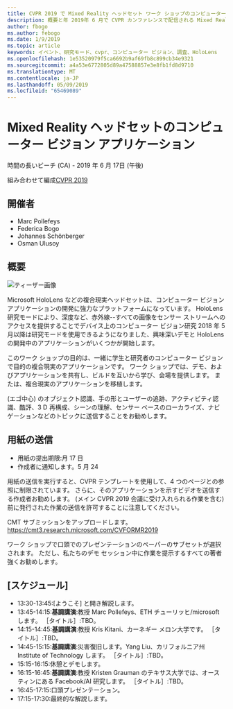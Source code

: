 ```yaml
---
title: CVPR 2019 で Mixed Reality ヘッドセット ワーク ショップのコンピューター ビジョン アプリケーション
description: 概要と年 2019年 6 月で CVPR カンファレンスで配信される Mixed Reality ヘッドセット ワーク ショップのコンピューター ビジョン アプリケーションのスケジュールです。
author: fbogo
ms.author: febogo
ms.date: 1/9/2019
ms.topic: article
keywords: イベント、研究モード、cvpr、コンピューター ビジョン、調査、HoloLens
ms.openlocfilehash: 1e53520979f5ca6692b9af69fb8c899cb34e9321
ms.sourcegitcommit: a4a53e6772805d89a47588857e3e8fb1fd8d9710
ms.translationtype: MT
ms.contentlocale: ja-JP
ms.lasthandoff: 05/09/2019
ms.locfileid: "65469089"
---
```

# <a name="computer-vision-applications-for-mixed-reality-headsets"></a>Mixed Reality ヘッドセットのコンピューター ビジョン アプリケーション
時間の長いビーチ (CA) - 2019 年 6 月 17日 (午後)

組み合わせて編成[CVPR 2019](http://cvpr2019.thecvf.com/)

## <a name="organizers"></a>開催者
* Marc Pollefeys
* Federica Bogo
* Johannes Schönberger
* Osman Ulusoy

## <a name="overview"></a>概要

![ティーザー画像](images/cvpr2019_teaser.jpg)

Microsoft HoloLens などの複合現実ヘッドセットは、コンピューター ビジョン アプリケーションの開発に強力なプラットフォームになっています。 HoloLens 研究モードにより、深度など、赤外線--すべての画像をセンサー ストリームへのアクセスを提供することでデバイス上のコンピューター ビジョン研究 2018 年 5 月以降は研究モードを使用できるようになりました、興味深いデモと HoloLens の開発中のアプリケーションがいくつかが開始します。 

このワーク ショップの目的は、一緒に学生と研究者のコンピューター ビジョンで目的の複合現実のアプリケーションです。 ワーク ショップでは、デモ、およびアプリケーションを共有し、ビルドを互いから学び、会場を提供します。 または、複合現実のアプリケーションを移植します。 

(エゴ中心) のオブジェクト認識、手の形とユーザーの追跡、アクティビティ認識、酷評、3 D 再構成、シーンの理解、センサー ベースのローカライズ、ナビゲーションなどのトピックに送信することをお勧めします。

## <a name="paper-submission"></a>用紙の送信
* 用紙の提出期限:月 17 日
* 作成者に通知します。5 月 24

用紙の送信を実行すると、CVPR テンプレートを使用して、4 つのページとの参照に制限されています。 さらに、そのアプリケーションを示すビデオを送信する作成者お勧めします。
(メイン CVPR 2019 会議に受け入れられる作業を含む) 前に発行された作業の送信を許可することに注意してください。 

CMT サブミッションをアップロードします。 https://cmt3.research.microsoft.com/CVFORMR2019

ワーク ショップで口頭でのプレゼンテーションのペーパーのサブセットが選択されます。 ただし、私たちのデモ セッション中に作業を提示するすべての著者強くお勧めします。


## <a name="schedule"></a>[スケジュール]
* 13:30-13:45:[ようこそ] と開き解説します。
* 13:45-14:15:**基調講演**:教授 Marc Pollefeys、ETH チューリッヒ/microsoft します。 ［タイトル］:TBD。
* 14:15-14:45:**基調講演**:教授 Kris Kitani、カーネギー メロン大学です。 ［タイトル］:TBD。
* 14:45-15:15:**基調講演**:災害復旧します。Yang Liu、カリフォルニア州 Institute of Technology します。 ［タイトル］:TBD。
* 15:15-16:15:休憩とデモします。
* 16:15-16:45:**基調講演**:教授 Kristen Grauman のテキサス大学では、オースティンにある Facebook/AI 研究します。 ［タイトル］:TBD。
* 16:45-17:15:口頭プレゼンテーション。
* 17:15-17:30:最終的な解説します。
